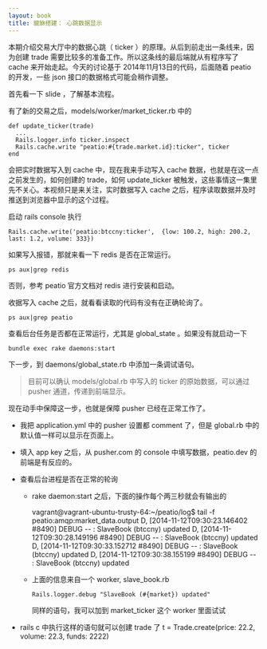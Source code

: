 ```yaml
---
layout: book
title: 貔貅搭建： 心跳数据显示
---
```


本期介绍交易大厅中的数据心跳（ ticker ）的原理。从后到前走出一条线来，因为创建 trade 需要比较多的准备工作。所以这条线的最后端就从有程序写了 cache 来开始走起。今天的讨论基于 2014年11月13日的代码，后面随着 peatio 的开发，一些 json 接口的数据格式可能会稍作调整。

首先看一下 slide ，了解基本流程。

有了新的交易之后，models/worker/market_ticker.rb 中的

    def update_ticker(trade)
      ...
      Rails.logger.info ticker.inspect
      Rails.cache.write "peatio:#{trade.market.id}:ticker", ticker
    end

会把实时数据写入到 cache 中，现在我来手动写入 cache 数据，也就是在这一点之前发生的，如何创建的 trade，如何 update_ticker 被触发，这些事情这一集里先不关心。本视频只是来关注，实时数据写入 cache 之后，程序读取数据并及时推送到浏览器中显示的这个过程。

启动  rails console 执行

    Rails.cache.write('peatio:btccny:ticker',  {low: 100.2, high: 200.2, last: 1.2, volume: 333})

如果写入报错，那就来看一下 redis 是否在正常运行。

    ps aux|grep redis

否则，参考 peatio 官方文档对 redis 进行安装和启动。


收据写入 cache 之后，就看看读取的代码有没有在正确轮询了。

    ps aux|grep peatio

查看后台任务是否都在正常运行，尤其是 global_state 。如果没有就启动一下

    bundle exec rake daemons:start

下一步，到 daemons/global_state.rb 中添加一条调试语句。


>目前可以确认 models/global.rb 中写入的 ticker 的原始数据，可以通过 pusher 通道，传递到前端显示。

现在动手中保障这一步，也就是保障 pusher 已经在正常工作了。
- 我把 application.yml 中的 pusher 设置都 comment 了，但是 global.rb 中的默认值一样可以显示在页面上。
- 填入 app key 之后，从 pusher.com 的 console 中填写数据，peatio.dev 的前端是有反应的。


- 查看后台进程是否在正常的轮询
  - rake daemon:start 之后，下面的操作每个两三秒就会有输出的

     vagrant@vagrant-ubuntu-trusty-64:~/peatio/log$ tail -f peatio:amqp:market_data.output
    D, [2014-11-12T09:30:23.146402 #8490] DEBUG -- : SlaveBook (btccny) updated
    D, [2014-11-12T09:30:28.149196 #8490] DEBUG -- : SlaveBook (btccny) updated
    D, [2014-11-12T09:30:33.152712 #8490] DEBUG -- : SlaveBook (btccny) updated
    D, [2014-11-12T09:30:38.155199 #8490] DEBUG -- : SlaveBook (btccny) updated


  - 上面的信息来自一个 worker, slave_book.rb

        Rails.logger.debug "SlaveBook (#{market}) updated"

    同样的语句，我可以加到 market_ticker 这个 worker 里面试试



- rails c 中执行这样的语句就可以创建 trade 了
  t = Trade.create(price: 22.2, volume: 22.3, funds: 2222)

